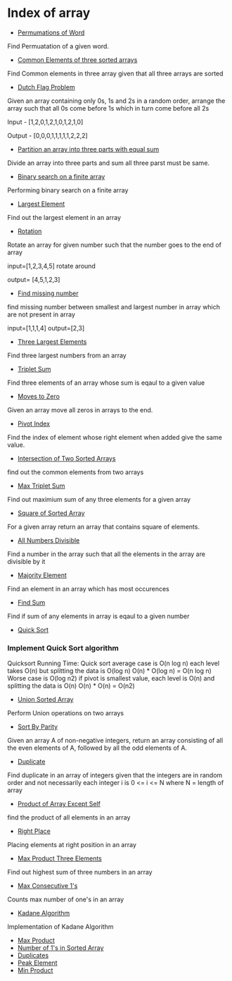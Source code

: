 # Index of array

* [Permumations of Word](permutations_of_word.py)

Find Permuatation of a given word. 
* [Common Elements of three sorted arrays](sorted_array_three_common_elements.py)

Find Common elements in three array given that all three arrays are sorted
* [Dutch Flag Problem](dutch_flag_problem.py)
 
 Given an array containing only 0s, 1s and 2s in a random order, arrange the array such that all 0s come 
 before 1s which in turn come before all 2s

Input - [1,2,0,1,2,1,0,1,2,1,0]

Output - [0,0,0,1,1,1,1,1,2,2,2]
* [Partition an array into three parts with equal sum](partition_three_parts_equal_sum.py)

Divide an array into three parts and sum all three parst must be same.
* [Binary search on a finite array](binary_search_infinite_array.py)

Performing binary search on a finite array

* [Largest Element](largest_element.py)

Find out the largest element in an array

* [Rotation](rotation.py)

Rotate an array for given number such that the number goes to the end of array

input=[1,2,3,4,5] rotate around 

output= [4,5,1,2,3]
* [Find missing number](find_missing_numbers.py)

find missing number between smallest and largest number in array which are not present in array

input=[1,1,1,4]
output=[2,3]

* [Three Largest Elements](three_largest_elements.py)

Find three largest numbers from an array
* [Triplet Sum](triplet_sum.py)

Find three elements of an array whose sum is eqaul to a given value

* [Moves to Zero](moves_zeros_to_end.py)

Given an array move all zeros in arrays to the end.
* [Pivot Index](pivot_index.py)

Find the index of element whose right element when added give the same value.
* [Intersection of Two Sorted Arrays](intersection_sorted_array.py)

 find out the common elements from two arrays
* [Max Triplet Sum](max_triplet_sum.py)

Find out maximium sum of any three elements for a given array

* [Square of Sorted Array](square_of_sorted_array.py)

For a given array return an array that contains square of elements.

* [All Numbers Divisible](all_numbers_divisible.py)
 
 Find a number in the array such that all the elements in the array are divisible by it
 


* [Majority Element](majority_element.py)

Find an element in an array which has most occurences
* [Find Sum](find_sum.py)

Find if sum of any elements in array is eqaul to a given number
* [Quick Sort](quick_sort.py)

### Implement Quick Sort algorithm

Quicksort Running Time:
Quick sort average case is O(n log n)
    each level takes O(n) but splitting the data is O(log n)
    O(n) * O(log n) = O(n log n)
Worse case is O(log n2)
    if pivot is smallest value, each level is O(n) and splitting the data is O(n)
    O(n) * O(n) = O(n2)

* [Union Sorted Array](union_sorted_array.py)

Perform Union operations on two arrays

* [Sort By Parity](sort_by_parity.py)

Given an array A of non-negative integers, return an array consisting of all the even elements of A, followed by all the odd elements of A.
* [Duplicate](duplicate.py)
 
 Find duplicate in an array of integers given that the integers are in random order and 
not necessarily each integer i is 0 <= i <= N where N = length of array
* [Product of Array Except Self](product_of_array_except_self.py)

find the product of all elements in an array 

* [Right Place](right_place.py)

Placing elements at right position in an array
* [Max Product Three Elements](max_product_three_elements.py)

Find out highest sum of three numbers in an array
* [Max Consecutive 1's](max_consecutive_ones.py)

Counts max number of one's in an array

* [Kadane Algorithm](kadane_algorithm.py)

Implementation of Kadane Algorithm
* [Max Product](max_product.py)
* [Number of 1's in Sorted Array](number_of_1_in_sorted_array.py)
* [Duplicates](duplicates.py)
* [Peak Element](peak_element.py)
* [Min Product](min_product.py)